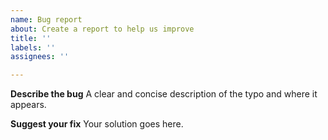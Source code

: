 ```yaml
---
name: Bug report
about: Create a report to help us improve
title: ''
labels: ''
assignees: ''

---
```


**Describe the bug**
A clear and concise description of the typo and where it appears.

**Suggest your fix**
Your solution goes here.
